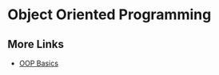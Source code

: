 # Object Oriented Programming

## More Links
- [OOP Basics](https://github.com/Peyman-hme/BasicsOfOOP)

